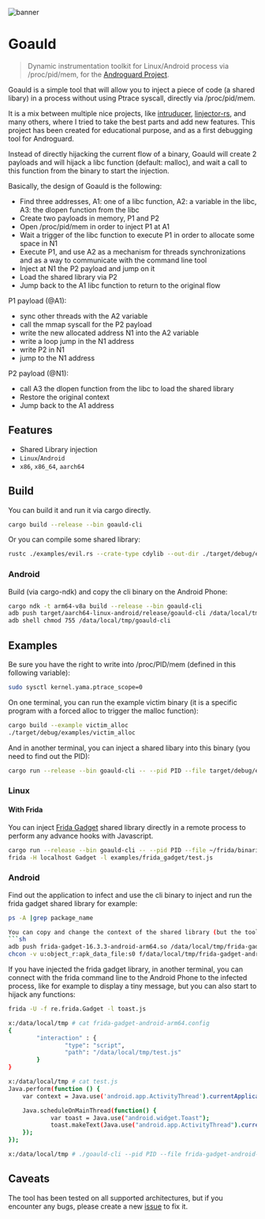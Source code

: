 ![banner](https://github.com/androguard/goauld/blob/344d57215176e8f072262b0c208044a00b765cd1/assets/web/goauld.jpeg)

# Goauld

> Dynamic instrumentation toolkit for Linux/Android process via /proc/pid/mem, for the [Androguard Project](https://github.com/androguard/androguard).

Goauld is a simple tool that will allow you to inject a piece of code (a shared libary) in a process without using Ptrace syscall, directly via /proc/pid/mem.

It is a mix between multiple nice projects, like [intruducer](https://github.com/vfsfitvnm/intruducer/tree/master), [linjector-rs](https://github.com/erfur/linjector-rs), and many others,
where I tried to take the best parts and add new features. This project has been created for educational purpose, and as a first debugging tool for Androguard.

Instead of directly hijacking the current flow of a binary, Goauld will create 2 payloads and will hijack a libc function (default: malloc), and wait a call to this function from the binary to start
the injection.

Basically, the design of Goauld is the following:
 * Find three addresses, A1: one of a libc function, A2: a variable in the libc, A3: the dlopen function from the libc
 * Create two payloads in memory, P1 and P2
 * Open /proc/pid/mem in order to inject P1 at A1
 * Wait a trigger of the libc function to execute P1 in order to allocate some space in N1
 * Execute P1, and use A2 as a mechanism for threads synchronizations and as a way to communicate with the command line tool
 * Inject at N1 the P2 payload and jump on it
 * Load the shared library via P2
 * Jump back to the A1 libc function to return to the original flow


 P1 payload (@A1):
 * sync other threads with the A2 variable
 * call the mmap syscall for the P2 payload
 * write the new allocated address N1 into the A2 variable
 * write a loop jump in the N1 address
 * write P2 in N1
 * jump to the N1 address

 P2 payload (@N1):
 * call A3 the dlopen function from the libc to load the shared library
 * Restore the original context
 * Jump back to the A1 address

## Features

* Shared Library injection
* `Linux`/`Android`
* `x86`, `x86_64`, `aarch64`


## Build

You can build it and run it via cargo directly.

```sh
cargo build --release --bin goauld-cli
```


Or you can compile some shared library:
```sh
rustc ./examples/evil.rs --crate-type cdylib --out-dir ./target/debug/examples
```

### Android

Build (via cargo-ndk) and copy the cli binary on the Android Phone:
```sh
cargo ndk -t arm64-v8a build --release --bin goauld-cli
adb push target/aarch64-linux-android/release/goauld-cli /data/local/tmp
adb shell chmod 755 /data/local/tmp/goauld-cli
```


## Examples

Be sure you have the right to write into /proc/PID/mem (defined in this following variable):
```sh
sudo sysctl kernel.yama.ptrace_scope=0
```

On one terminal, you can run the example victim binary (it is a specific program with a forced alloc to trigger the malloc function):
```sh
cargo build --example victim_alloc
./target/debug/examples/victim_alloc
```


And in another terminal, you can inject a shared libary into this binary (you need to find out the PID):
```sh
cargo run --release --bin goauld-cli -- --pid PID --file target/debug/examples/libevil.so --debug
```


### Linux

#### With Frida

You can inject [Frida Gadget](https://frida.re/docs/gadget/) shared library directly in a remote process to perform any advance hooks with Javascript.

```sh
cargo run --release --bin goauld-cli -- --pid PID --file ~/frida/binaries/frida-gadget-16.3.3-linux-x86_64.so --debug
frida -H localhost Gadget -l examples/frida_gadget/test.js
```

### Android

Find out the application to infect and use the cli binary to inject and run the frida gadget shared library for example:
```sh
ps -A |grep package_name

You can copy and change the context of the shared library (but the tool will do it):
```sh
adb push frida-gadget-16.3.3-android-arm64.so /data/local/tmp/frida-gadget-android-arm64.so
chcon -v u:object_r:apk_data_file:s0 f/data/local/tmp/frida-gadget-android-arm64.so
```

If you have injected the frida gadget library, in another terminal, you can connect with the frida command line to the Android Phone to the infected process,
like for example to display a tiny message, but you can also start to hijack any functions:
```sh
frida -U -f re.frida.Gadget -l toast.js
```

```sh
x:/data/local/tmp # cat frida-gadget-android-arm64.config
{
        "interaction" : {
                "type": "script",
                "path": "/data/local/tmp/test.js"
        }
}
```

```sh
x:/data/local/tmp # cat test.js
Java.perform(function () {
    var context = Java.use('android.app.ActivityThread').currentApplication().getApplicationContext();

    Java.scheduleOnMainThread(function() {
            var toast = Java.use("android.widget.Toast");
            toast.makeText(Java.use("android.app.ActivityThread").currentApplication().getApplicationContext(), Java.use("java.lang.String").$new("Hello from your Goauld !"), 1).show();
    });
});
```

```sh
x:/data/local/tmp # ./goauld-cli --pid PID --file frida-gadget-android-arm64.so
```

## Caveats

The tool has been tested on all supported architectures, but if you encounter any bugs, please create a new [issue](https://github.com/androguard/goauld/issues) to fix it.
